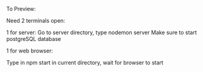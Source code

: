 To Preview:

Need 2 terminals open: 

1 for server:
Go to server directory, type nodemon server
Make sure to start postgreSQL database

1 for web browser:

Type in npm start in current directory, wait for browser to start
